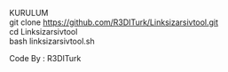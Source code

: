 KURULUM 
<br>
git clone https://github.com/R3DITurk/Linksizarsivtool.git
<br>
cd Linksizarsivtool
<br>
bash linksizarsivtool.sh



Code By : R3DITurk
